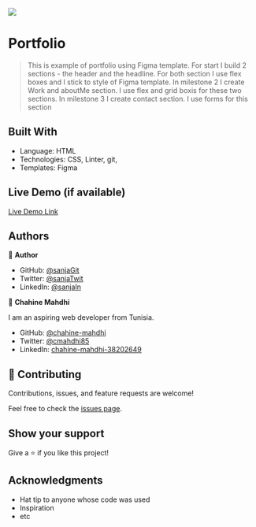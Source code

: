 ![](https://img.shields.io/badge/Microverse-blueviolet)

# Portfolio

> This is example of portfolio using Figma template. For start I build 2 sections - the header and the headline. For both section I use flex boxes and I stick to style of Figma template. 
In milestone 2 I create Work and aboutMe section. I use flex and grid boxis for these two sections.
In milestone 3 I create contact section. I use forms for this section




## Built With

- Language: HTML
- Technologies: CSS, Linter, git, 
- Templates: Figma

## Live Demo (if available)

[Live Demo Link](https://sanja969.github.io/Portfolio/)


## Authors

👤 **Author**

- GitHub: [@sanjaGit](https://github.com/Sanja969)
- Twitter: [@sanjaTwit](https://twitter.com/SanjaMandic42)
- LinkedIn: [@sanjaIn](https://linkedin.com/in/sanja-mandic-823995a2/)

👤 **Chahine Mahdhi**

I am an aspiring web developer from Tunisia.
- GitHub: [@chahine-mahdhi](https://github.com/chahine-mahdhi)
- Twitter: [@cmahdhi85](https://twitter.com/cmahdhi85)
- LinkedIn: [chahine-mahdhi-38202649](https://www.linkedin.com/in/chahine-mahdhi-38202649/)



## 🤝 Contributing

Contributions, issues, and feature requests are welcome!

Feel free to check the [issues page](../../issues/).

## Show your support

Give a ⭐️ if you like this project!

## Acknowledgments

- Hat tip to anyone whose code was used
- Inspiration
- etc

